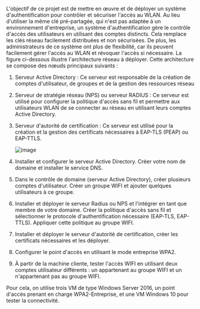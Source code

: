 L'objectif de ce projet est de mettre en œuvre et de déployer un système d'authentification pour contrôler et sécuriser l'accès au WLAN.
Au lieu d'utiliser la même clé pré-partagée, qui n'est pas adaptée à un environnement d'entreprise, un système d'authentification gère le contrôle d'accès des utilisateurs en utilisant des comptes distincts.
Cela remplace les clés réseau facilement distribuées et non sécurisées.
De plus, les administrateurs de ce système ont plus de flexibilité, car ils peuvent facilement gérer l'accès au WLAN et révoquer l'accès si nécessaire.
La figure ci-dessous illustre l'architecture réseau à déployer.
Cette architecture se compose des nœuds principaux suivants :
1. Serveur Active Directory : Ce serveur est responsable de la création de comptes d'utilisateur, de groupes et de la gestion des ressources réseau

2. Serveur de stratégie réseau (NPS) ou serveur RADIUS : Ce serveur est utilisé pour configurer la politique d'accès sans fil et permettre aux utilisateurs WLAN de se connecter au réseau en utilisant leurs comptes Active Directory.

3. Serveur d'autorité de certification : Ce serveur est utilisé pour la création et la gestion des certificats nécessaires à EAP-TLS (PEAP) ou EAP-TTLS.

   ![image](https://github.com/walidgithub088/s-curisation-d-un-r-seaux-Wi-Fi-en-utilisant-un-serveur-d-autentification/assets/151946258/a6912123-a0c1-4b9d-93ee-3daddeb69e32)

1. Installer et configurer le serveur Active Directory. Créer votre nom de domaine et installer le service DNS.
2. Dans le contrôle de domaine (serveur Active Directory), créer plusieurs comptes d'utilisateur. Créer un groupe WIFI et ajouter quelques utilisateurs à ce groupe.
3. Installer et déployer le serveur Radius ou NPS et l'intégrer en tant que membre de votre domaine. Créer la politique d'accès sans fil et sélectionner le protocole d'authentification nécessaire (EAP-TLS, EAP-TTLS). Appliquer cette politique au groupe WIFI.
4. Installer et déployer le serveur d'autorité de certification, créer les certificats nécessaires et les déployer.
5. Configurer le point d'accès en utilisant le mode entreprise WPA2.
6. À partir de la machine cliente, tester l'accès WIFI en utilisant deux comptes utilisateur différents : un appartenant au groupe WIFI et un n'appartenant pas au groupe WIFI.

Pour cela, on utilise trois VM de type Windows Server 2016, un point d'accès prenant en charge WPA2-Entreprise, et une VM Windows 10 pour tester la connectivité.
